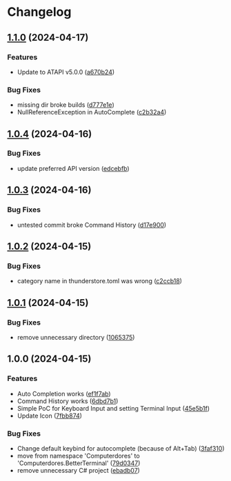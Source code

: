 # Changelog

## [1.1.0](https://github.com/Computerdores/BetterTerminal/compare/v1.0.4...v1.1.0) (2024-04-17)


### Features

* Update to ATAPI v5.0.0 ([a670b24](https://github.com/Computerdores/BetterTerminal/commit/a670b2490e70dbd9b798b85a7b861e5eec691f2e))


### Bug Fixes

* missing dir broke builds ([d777e1e](https://github.com/Computerdores/BetterTerminal/commit/d777e1ef4e8396a086e9bb855f8148bc4d4f7fa6))
* NullReferenceException in AutoComplete ([c2b32a4](https://github.com/Computerdores/BetterTerminal/commit/c2b32a4432a4574d9d23c4c3dbfc64145a1cb739))

## [1.0.4](https://github.com/Computerdores/BetterTerminal/compare/v1.0.3...v1.0.4) (2024-04-16)


### Bug Fixes

* update preferred API version ([edcebfb](https://github.com/Computerdores/BetterTerminal/commit/edcebfb9387db6efa5e618d5f793eedf86ed3300))

## [1.0.3](https://github.com/Computerdores/BetterTerminal/compare/v1.0.2...v1.0.3) (2024-04-16)


### Bug Fixes

* untested commit broke Command History ([d17e900](https://github.com/Computerdores/BetterTerminal/commit/d17e900e838bc03c85b2d125c78e0825330d5821))

## [1.0.2](https://github.com/Computerdores/BetterTerminal/compare/v1.0.1...v1.0.2) (2024-04-15)


### Bug Fixes

* category name in thunderstore.toml was wrong ([c2ccb18](https://github.com/Computerdores/BetterTerminal/commit/c2ccb18aaca98d9765ce7e6cd675713b22e61416))

## [1.0.1](https://github.com/Computerdores/BetterTerminal/compare/v1.0.0...v1.0.1) (2024-04-15)


### Bug Fixes

* remove unnecessary directory ([1065375](https://github.com/Computerdores/BetterTerminal/commit/10653754b00dec9defd5555f3c0653ac1a61e8da))

## 1.0.0 (2024-04-15)


### Features

* Auto Completion works ([ef1f7ab](https://github.com/Computerdores/BetterTerminal/commit/ef1f7ab5da06d9ecdfcfc58299dcde1f696ec98f))
* Command History works ([6dbd7b1](https://github.com/Computerdores/BetterTerminal/commit/6dbd7b13818c47934fe9e412f276ddcf19a490e6))
* Simple PoC for Keyboard Input and setting Terminal Input ([45e5b1f](https://github.com/Computerdores/BetterTerminal/commit/45e5b1fc599b000f92b85b29f0800f44451cf89d))
* Update Icon ([7fbb874](https://github.com/Computerdores/BetterTerminal/commit/7fbb874be364071a6f1c4c07861e7675ced1b31f))


### Bug Fixes

* Change default keybind for autocomplete (because of Alt+Tab) ([3faf310](https://github.com/Computerdores/BetterTerminal/commit/3faf310748fab08dc1e7d6d27a6873196f3b5a82))
* move from namespace 'Computerdores' to 'Computerdores.BetterTerminal' ([79d0347](https://github.com/Computerdores/BetterTerminal/commit/79d034727f92f90fc58f9b2562eeeafc09151e94))
* remove unnecessary C# project ([ebadb07](https://github.com/Computerdores/BetterTerminal/commit/ebadb073e9291cc24349925aadb59150dc3cc1db))

